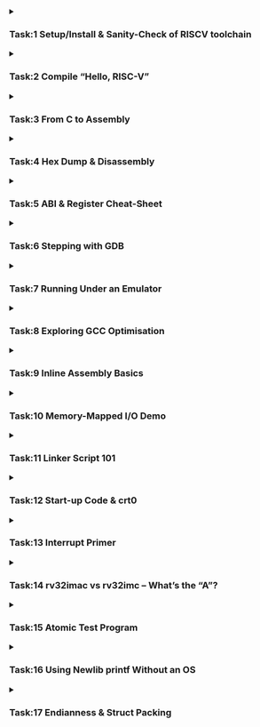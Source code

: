 <details>
    <summary><h3>Task:1 Setup/Install & Sanity-Check of RISCV toolchain</h3></summary>

### Extraction of the toolchain

```plaintext
$ tar -xzf riscv-toolchain-rv32imac-aarch64-2025-02-27.tar.gz
```
  
![image](https://github.com/user-attachments/assets/ce30157a-4a39-4574-80df-b674314f8d67)

![image](https://github.com/user-attachments/assets/5a7f5595-db06-48ae-bce2-1955123ab8f4)

### Adding the path to avoid calling it by full directory path every time

```plaintext
$ echo 'export PATH=/opt/riscv/bin:$PATH' >> ~/.zshrc
$ source ~/.zshrc
```

![image](https://github.com/user-attachments/assets/ffad5d86-e5ed-4280-9c62-d651ac65d3e5)

### Verification Commands to check the installed tools

```plaintext
$ riscv32-unknown-elf-gcc --version
$ riscv32-unknown-elf-objdump --version
$ riscv32-unknown-elf-gdb --version
```

![image](https://github.com/user-attachments/assets/99c60cae-404c-4224-aabc-330e38aa9f75)
</details>
<details>
<summary><h3>Task:2 Compile “Hello, RISC-V”</h3></summary>

### Create a new C file and write a basic code for compilation

```plaintext
$ nano hello.c
```
👉 [`hello.c`](https://github.com/galvin-benson/vsdRiscvSoc/blob/main/PHASE-1/Assets/hello.c)

![image](https://github.com/user-attachments/assets/abdaa2bc-7f55-4369-b0a0-7d87ec3537bb)

### Compilation of the C code using RISC-V compiler

```plaintext
$ riscv32-unknown-elf-gcc -o hello_riscv.elf hello.c
$ spike --isa=rv32imac /opt/riscv/riscv32-unknown-elf/bin/pk  hello_riscv.elf
```

![image](https://github.com/user-attachments/assets/e0aa8571-48cb-4332-a289-80f686763a61)

• Run riscv32-unknown-elf-gcc -march=rv32imc -mabi=ilp32 -o hello.elf hello.c.<br>
• Use file hello.elf to confirm it’s 32-bit RISC-V.
![image](https://github.com/user-attachments/assets/2424cdb5-5610-4e3f-aa1d-3f788570173c)
</details>
<details>
<summary><h3>Task:3 From C to Assembly</h3></summary>

### Generate a .s file (assembly code) from the C code and Open it

```plaintext
$ riscv32-unknown-elf-gcc -S -O0 hello.c
$ nano hello.s
```

![image](https://github.com/user-attachments/assets/f43e2219-66bd-4f47-9d90-09891f2b88f5)

• Basic Tabulation of the keywords

<img width="793" alt="Screenshot 2025-06-06 at 11 22 58 PM" src="https://github.com/user-attachments/assets/394648fa-3132-460f-8d12-1ce09f21c07c" />

</details>
<details>
<summary><h3>Task:4 Hex Dump & Disassembly</h3></summary>

### Disassembly of the RISC-V ELF file and generate a hex dump.

```plaintext
$ riscv32-unknown-elf-objdump -d hello_riscv.elf > hello.dump
$ nano hello.dump
```
![image](https://github.com/user-attachments/assets/4be5696e-d828-4aea-860a-6a00280753c1)

### Use objcopy to convert the ELF file into Intel HEX format

```plaintext
$ riscv32-unknown-elf-objcopy -O ihex hello_riscv.elf hello.hex
$ nano hello.hex
```
• This generates a hex file useful for flashing into memory
![image](https://github.com/user-attachments/assets/2966a49b-2a1e-4338-a02d-8171266eb946)

</details>

<details>
<summary><h3>Task:5 ABI & Register Cheat-Sheet </h3></summary>

• Understanding and Listing of all 32 general-purpose registers in RV32, their ABI names, and their roles in the calling convention.

| Register | ABI Name | Typical Role                      |
|----------|----------|---------------------------------|
| x0       | zero     | Hard-wired zero (always 0)      |
| x1       | ra       | Return address                  |
| x2       | sp       | Stack pointer                  |
| x3       | gp       | Global pointer                 |
| x4       | tp       | Thread pointer                 |
| x5–x7       | t0–t2       | Temporary / caller-saved       |
| x8       | s0/fp    | Saved register / frame pointer |
| x9       | s1       | Saved register                 |
| x10-x11      | a0–a1       | Function argument / return     |
| x12–x17      | a2–a7       | Function argument              |
| x18–x27      | s2–s11       | Saved register                 |
| x28–x31      | t3–t6       | Temporary / caller-saved       |

### RISC-V Calling Convention Summary

| **Category**        | **Registers**                   | **Saved By**        | **Purpose**                                |
|---------------------|----------------------------------|----------------------|---------------------------------------------|
| Return address    | `ra (x1)`                        | Caller               | Where to return after function call         |
| Arguments         | `a0–a7 (x10–x17)`                | Caller               | Function parameters / return values         |
| Temporaries      | `t0–t6 (x5–x7, x28–x31)`         | Caller               | Scratch registers for temporary use         |
| Saved registers   | `s0–s11 (x8–x9, x18–x27)`        | Callee               | Preserved across function calls             |
| Stack pointer     | `sp (x2)`                        | Callee (indirect)    | Points to the top of the stack              |

</details>
<details>
<summary><h3>Task:6 Stepping with GDB </h3></summary>

### QEMU Set-up

• This will install qemu-system-riscv32 along with other miscellaneous QEMU system emulators.

```plaintext
$ sudo apt update
$ sudo apt install qemu-system-misc
```
• After Installation run, 
```plaintext
$ qemu-system-riscv32 -nographic -machine sifive_e -kernel hello_riscv.elf -S -gdb tcp::1234
```
• This will start QEMU in paused mode, waiting for GDB.<br>
• Then in another terminal, run:
```plaintext
$ riscv32-unknown-elf-gdb hello_riscv.elf
```

![image](https://github.com/user-attachments/assets/de08fa57-6983-4cfb-a6a0-1b86fa08e936)

• Then Inside **GDB**:
```plaintext
target remote :1234
break main
continue
info registers
disassemble
stepi
quit
```

![image](https://github.com/user-attachments/assets/98d11dd5-8e5b-46c4-9984-864c9c81e263)
![image](https://github.com/user-attachments/assets/d14da19f-e838-4099-9cf8-b4413e8c101c)

</details>
<details>
<summary><h3>Task:7 Running Under an Emulator </h3></summary>

### Create and Run a bare-metal RISC-V ELF program using an emulator (Spike or QEMU)

![image](https://github.com/user-attachments/assets/c6edb6a9-5350-4a77-b21a-c7244993d5fe)

### Compile the C program (baremetal.c) with the linker script (linker.ld) and include debug info:
👉 [`baremetal.c`](https://github.com/galvin-benson/vsdRiscvSoc/blob/main/PHASE-1/Assets/baremetal.c)  👉 [`linker.ld`](https://github.com/galvin-benson/vsdRiscvSoc/blob/main/PHASE-1/Assets/linker.ld)
```plaintext
$ riscv32-unknown-elf-gcc -g -nostdlib -nostartfiles -T linker.ld -o baremetal.elf baremetal.c
```
### Use QEMU's RISC-V system emulator to run the ELF program
```plaintext
$ qemu-system-riscv32 -nographic -machine sifive_e -kernel baremetal.elf
```
### Debugging using GDB with QEMU
```plaintext
$ qemu-system-riscv32 -nographic -machine sifive_e -kernel baremetal.elf -S -gdb tcp::1234
```
• This will start QEMU in paused mode, waiting for GDB. <br>
• Then in another terminal, run:
```plaintext
$ riscv32-unknown-elf-gdb baremetal.elf
```
• Then Inside **GDB**:
```plaintext
target remote :1234
info registers
disassemble _start
quit
```
![image](https://github.com/user-attachments/assets/71763faa-18e2-476f-9ccb-643509dae046)
![image](https://github.com/user-attachments/assets/91c09f34-d1a7-44b8-adef-8c84a473e539)

</details>
<details>
<summary><h3>Task:8 Exploring GCC Optimisation </h3></summary>

Comparing two compiler optimization levels to observe how GCC optimizations affect assembly output:  
- `-O0` (no optimization)  
- `-O2` (aggressive optimizations)

👉 [`sum1ton.c`](https://github.com/galvin-benson/vsdRiscvSoc/blob/main/PHASE-1/Assets/sum1ton.c) 

![image](https://github.com/user-attachments/assets/05ec5ad9-502b-4964-bd7c-2d2f25b90608)

Compile to assembly with no optimization(-O0):
```plaintext
$ riscv32-unknown-elf-gcc -march=rv32imac -mabi=ilp32 -O0 -S -o sum1ton_O0.s sum1ton.c
```
Compile to assembly with high optimization(-O2):
```plaintext
$ riscv32-unknown-elf-gcc -march=rv32imac -mabi=ilp32 -O2 -S -o sum1ton_O2.s sum1ton.c
```
Compare the Output codes:
```plaintext
$ diff sum1ton_O0.s sum1ton_O2.s
```
![image](https://github.com/user-attachments/assets/3ed27748-36f7-4eb9-9a2f-7fe312b81eda)

### Explanation of Key Differences
| Feature               | `-O0` (Debug Build)                 | `-O2` (Optimized Build)                  | Why it Matters                                                               |
| --------------------- | ----------------------------------- | ---------------------------------------- | ---------------------------------------------------------------------------- |
| **.rodata**           | `.rodata`                           | `.rodata.str1.4`                         | Optimized version uses string section with alignment for better performance. |
| **.text**             | `.text`                             | `.text.startup`                          | Tells linker this is startup code (may be placed early in binary).           |
| **Loop logic**        | Explicit `i=0; i<n; i++` in full    | May use tight loop, registers only       | Saves cycles by avoiding stack.                                              |
| **Variables**         | `sum`, `i`, `n` all stored in stack | Some in registers, some constants folded | Compiler avoids unnecessary memory use.                                      |
| **Printf args**       | Built during runtime                | May precompute and pass directly         | Less runtime work.                                                           |
| **Instruction Count** | Higher                              | Lower                                    | Optimized for speed and size.                                                |

### `-O2` Optimized:
| Optimization              | What it Does                                           | Effect                |
| ------------------------- | ------------------------------------------------------ | --------------------- |
| **Dead Code Elimination** | Removes unused variables or logic                      | Smaller binary        |
| **Register Allocation**   | Keeps variables in CPU registers instead of RAM        | Faster access         |
| **Instruction Combining** | Combines multiple C statements into fewer instructions | Performance boost     |
| **Loop Optimization**     | Simplifies or unrolls loops                            | Speeds up iteration   |
| **Inlining Functions**    | Calls to small functions are replaced with their body  | Removes call overhead |

</details>
<details>
<summary><h3>Task:9 Inline Assembly Basics </h3></summary>

Function in C that returns the current value of the RISC-V cycle counter by accessing CSR register 0xC00 using inline assembly.
<br>
👉 [`rdcycle.c`](https://github.com/galvin-benson/vsdRiscvSoc/blob/main/PHASE-1/Assets/rdcycle.c)

![image](https://github.com/user-attachments/assets/9a90d703-8379-49d6-bf79-c12804b53c5a)

### => static inline uint32_t rdcycle(void)

`static inline`: Suggests inlining the function — avoids function call overhead.<br>
`uint32_t`: 32-bit return value, matches the CSR data width on RV32.

### => asm volatile ("csrr %0, cycle" : "=r"(c));

<h3>Breaking Down: csrr %0, cycle </h3>

`csrr`: Reads from a CSR (Control and Status Register).<br>
`cycle`: CSR number 0xC00 – holds the number of cycles executed.
`%0`: Placeholder for the output register (filled by GCC).

<h3> =r"(c) – Operand Constraint</h3>

| Part   | Meaning                                                          |
| ------ | ---------------------------------------------------------------- |
| `"=r"` | `"="` → it's an output; `"r"` → use any general-purpose register |
| `(c)`  | Output value is stored in C variable `c`                         |

</details>
<details>
<summary><h3>Task:10 Memory-Mapped I/O Demo </h3></summary>

### Bare-metal C snippet to toggle a GPIO register located at 0x10012000
👉 [`gpio.c`](https://github.com/galvin-benson/vsdRiscvSoc/blob/main/PHASE-1/Assets/gpio.c)

![image](https://github.com/user-attachments/assets/872d7e5a-41aa-4675-806f-60e81bf09b1d)

### Explanation:
- `volatile`<br>
Tells the compiler not to optimize away this access, even if it looks unused.<br>

- Memory-Mapped I/O<br>
`0x10012000` is assumed to be the base address of a GPIO register.<br>
Writing to it sends data directly to hardware.<br>

- `uint32_t` ensures 4-byte alignment (32-bit wide register).<br>
Mismatched types (like `uint8_t*` or `uint64_t*`) could lead to:<br>
Unaligned access, Wrong register write, Unexpected hardware behavior

| Element       | Purpose                                    |
| ------------- | ------------------------------------------ |
| `volatile`    | Prevent compiler from optimizing the write |
| `uint32_t*`   | Ensures proper 32-bit aligned access       |
| `0x10012000`  | Example GPIO memory-mapped address         |
| `*gpio = 0x1` | Writes a value to hardware directly        |

</details>
<details>
<summary><h3>Task:11 Linker Script 101 </h3></summary>

### Create a minimal linker script that places:
- text section at address 0x00000000
  - This is where Flash memory starts.
  - Flash is non-volatile, so instructions (program code) are stored here to persist after reset.
- data section at address 0x10000000
  - This is usually the start of SRAM in many microcontrollers.
  - SRAM is volatile, so it's used for variables that your program will read/write during execution.<br>
  
For the RV32IMC RISC-V target (bare-metal, no OS).

👉 [`link.ld`](https://github.com/galvin-benson/vsdRiscvSoc/blob/main/PHASE-1/Assets/link.ld)

![image](https://github.com/user-attachments/assets/a8a577e2-e61a-43b0-a4d4-a9e75bb2b401)

Compile with the Custom Linker Script:
```plaintext
$ riscv32-unknown-elf-gcc -nostdlib -march=rv32imac -mabi=ilp32 -T link.ld -o baremetal.elf baremetal.c
```
Then inspect the result:
```plaintext
$ riscv32-unknown-elf-objdump -d baremetal.elf
$ riscv32-unknown-elf-readelf -S baremetal.elf
```
![image](https://github.com/user-attachments/assets/4d871315-9e57-4479-ad65-c75acaf667e0)
![image](https://github.com/user-attachments/assets/f8a3d970-21b8-4190-9af7-d0d6a231533c)

| Feature               | **Flash Memory**                                 | **SRAM (Static RAM)**                                       |
| --------------------- | ------------------------------------------------ | ----------------------------------------------------------- |
| **Used For**          | Storing program code (`.text`)                   | Storing variables at runtime (`.data`, `.bss`, stack, heap) |
| **Volatility**        | ❌ Non-volatile                                   | ✅ Volatile                                                  |
| **Access**            | Read-only (during normal execution)              | Read-write                                                  |
| **Speed**             | Slower than SRAM                                 | Faster access                                               |
| **Typical Address**   | `0x00000000` (low memory region)                 | `0x10000000` or `0x80000000` (higher memory)                |
| **Persistence**       | Retains contents after power off                 | Loses contents when power is off                            |
| **Why This Address?** | Start address for processor reset (reset vector) | Mapped separately by memory controller                      |
| **Physical Memory**   | Separate chip or flash section                   | Separate physical SRAM                                      |


</details>
<details>
<summary><h3>Task:12 Start-up Code & crt0 </h3></summary>

### What is `crt0.S`?
- `crt0.S` (also called "C runtime zero") is a startup assembly file that runs before main() in any C program on bare-metal systems (like embedded RISC-V). It’s the first code executed after a system reset or power-on.

### What does `crt0.S` do in a bare-metal RISC-V program?
| Step | Purpose                                  | Description                                                                                          |
| ---- | ---------------------------------------- | ---------------------------------------------------------------------------------------------------- |
| 1    | **Set up the Stack Pointer (`sp`)**      | Initializes the `sp` to the top of available RAM so that functions and variables can use the stack.  |
| 2    | **Zero out the `.bss` section**          | `.bss` holds uninitialized global/static variables. This section is cleared to zero (as per C spec). |
| 3    | **Initialize `.data` (optional)**        | If needed, copies initialized variables from Flash to SRAM.                                          |
| 4    | **Call `main()`**                        | Transfers control to the C program's `main()` function.                                              |
| 5    | **Infinite loop after `main()` returns** | Prevents execution from running into garbage memory if `main()` returns (since there's no OS).       |

### Where do I get a `crt0.S` file?
| Source                     | Description                                                                                                                                                 |
| -------------------------- | ----------------------------------------------------------------------------------------------------------------------------------------------------------- |
| **Newlib**                 | Comes with basic startup files for RISC-V, including `crt0.S`. Often used in embedded toolchains.                                                           |
| **Platform-specific SDKs** | E.g., SiFive, ESP32-C3, Kendryte, etc. provide their own `crt0.S` tailored for their chips.                                                                 |
| **Bare-metal examples**    | Projects like [riscv-boilerplate](https://github.com/sifive/freedom-e-sdk) or [RISC-V examples](https://github.com/riscv/riscv-pk) often have startup code. |
| **Write your own**         | You can write a simple one based on your memory map (minimal for simulation/emulators).                                                                     |

</details>
<details>
<summary><h3>Task:13 Interrupt Primer </h3></summary>

### Enable the machine-timer interrupt (MTIP) and write a simple handler in C/assembly.
**Steps to do:**
1. Set `mtime` and `mtimecmp` via CLINT (memory-mapped)
2. Enable MTIE in `mie` CSR
3. Enable MIE in `mstatus` CSR
4. Set `mtvec` to point to your ISR
5. Write a timer ISR using `__attribute__((interrupt))`
6. Add UART prints for visibility in QEMU

👉 [`mtip.c`](https://github.com/galvin-benson/vsdRiscvSoc/blob/main/PHASE-1/Assets/mtip.c) <br>
    
    void __attribute__((interrupt)) timer_handler(void) {
    *mtimecmp = *mtime + 100000;
    interrupt_counter++;
    uart_puts("Timer fired: ");
    uart_putint(interrupt_counter);
    uart_putc('\n');
    }

    write_csr(mtvec, (uint32_t)timer_handler);               // Set trap vector
    write_csr(mie, read_csr(mie) | (1 << 7));                // Enable MTIE
    write_csr(mstatus, read_csr(mstatus) | (1 << 3));        // Enable global interrupts

👉 [`crt0.S`](https://github.com/galvin-benson/vsdRiscvSoc/blob/main/PHASE-1/Assets/crt0.S) <br>

    .section .text
    .globl _start
    _start:
    la sp, stack_top
    call main
    j .

👉 `link.ld`

    SECTIONS {
    . = 0x80000000;
    .text : { *(.text*) }
    .data : { *(.data*) }
    .bss  : { *(.bss*) }
    }

### Build Command
```plaintext
$ riscv32-unknown-elf-gcc -Wall -O2 -ffreestanding -nostdlib -mabi=ilp32 -march=rv32imac \
  -o mtip.elf mtip.c crt0.S -T link.ld
$ qemu-system-riscv32 -nographic -machine virt -bios none -kernel mtip.elf -serial mon:stdio
```

### Why It Matters
| Purpose                  | Benefit                                         |
| ------------------------ | ----------------------------------------------- |
| **Real-time interrupts** | Enables timer-based task scheduling             |
| **OS Development**       | Foundation for context switching and preemption |
| **CSR & Trap Mastery**   | Core skill in low-level embedded systems        |

Expected Output:
    
    Timer fired: 1
    Timer fired: 2
    Timer fired: 3
    ...
    
![image](https://github.com/user-attachments/assets/c962d7ab-387f-4bf5-acc7-7adfc56d58e3)

</details>
<details>
<summary><h3>Task:14 rv32imac vs rv32imc – What’s the “A”? </h3></summary>

The `‘A’` atomic extension enhances the RISC-V ISA with hardware atomic instructions, enabling safe concurrent programming by supporting atomic read-modify-write memory operations. This is critical for modern OS kernels and multithreaded applications.
| Aspect                    | Description                                                                                                    |
| ------------------------- | -------------------------------------------------------------------------------------------------------------- |
| **‘A’ Extension**         | Stands for **Atomic** instructions.                                                                            |
| **Included Instructions** | Adds instructions like:                                                                                        |
|                           | - `lr.w` (Load-Reserved Word)                                                                                  |
|                           | - `sc.w` (Store-Conditional Word)                                                                              |
|                           | - `amoadd.w` (Atomic Memory Operation Add Word)                                                                |
|                           | - and other AMO instructions like `amoswap.w`, `amoxor.w`, `amoand.w`, `amoor.w`, `amomin.w`, `amomax.w`       |
| **Purpose**               | Enables **atomic read-modify-write** operations on memory without interference from other cores or interrupts. |
| **Why Useful?**           | Essential for implementing:                                                                                    |
|                           | - Lock-free data structures (like atomic counters, queues)                                                     |
|                           | - Synchronization primitives (mutexes, spinlocks)                                                              |
|                           | - Operating system kernels and multi-threading support                                                         |
| **Difference**            | `rv32imc` = base + multiply + compressed; `rv32imac` = adds atomic instructions to this set.                   |

### Use Cases:
**Lock-Free Data Structures:**
<br>Implement atomic counters, queues, or stacks where multiple threads or cores can safely update shared data without corrupting it.
<br>
<br>**Synchronization Primitives:**
<br>Build mutexes, spinlocks, semaphores, and other synchronization mechanisms that require safe, exclusive access to shared resources.
<br>
<br>**Operating System Kernels:**
<br>Essential for managing concurrency, scheduling, and interrupt handling in a multi-core environment.
<br>
<br>**Multithreaded Applications:**
<br>Ensures safe communication and coordination between threads without performance-heavy locking.
<br>

## Analogy:

| Instruction                                  | Analogy Explanation                                                                                                                                                                                  |
| -------------------------------------------- | ---------------------------------------------------------------------------------------------------------------------------------------------------------------------------------------------------- |
| **`lr.w` (Load Reserved)**                   | You **reserve a spot** on the whiteboard to write something. It marks your intention to change that spot.                                                                                            |
| **`sc.w` (Store Conditional)**               | You try to **write your message** on that spot, but only succeed **if no one else has changed it since you reserved it**. If someone else wrote there first, your write fails, so you can try again. |
| **`amoadd.w` (Atomic Memory Operation Add)** | You **add a number** to the existing value on the whiteboard **in one uninterruptible step**, ensuring no one else can mess with it while you’re adding.                                             |

</details>
<details>
<summary><h3>Task:15 Atomic Test Program </h3></summary>

### Approach: Spinlock using `lr.w` / `sc.w`
The lock is implemented as a spinlock using RISC-V's `lr.w` (load-reserved) and `sc.w` (store-conditional) instructions.<br>
Only one "pseudo-thread" (loop block in `main`) can enter the critical section at a time, ensuring mutual exclusion.

👉 [`spinlock.c`](https://github.com/galvin-benson/vsdRiscvSoc/blob/main/PHASE-1/Assets/spinlock.c)

![image](https://github.com/user-attachments/assets/10ef1a82-971c-4c3b-aace-c5e850b2b03e)

**Why It Matters**

- Demonstrates the use of atomic primitives (lr.w, sc.w) for mutual exclusion in bare-metal systems.
- Helps understand synchronization and concurrency without OS support.
- Foundation for multi-core safe programming and OS kernel-level locking mechanisms.
- Use UART prints in QEMU or hardware to observe that increments never overlap or skip values.

![image](https://github.com/user-attachments/assets/600898e6-6d3f-4e8f-804d-b4c1f9a6a715)

</details>
<details>
<summary><h3>Task:16 Using Newlib printf Without an OS </h3></summary>

Enable the use of printf() in a bare-metal RISC-V environment by retargeting the _write syscall to send characters to a memory-mapped UART.
<br>

### Essential Components

- Memory-mapped UART address (e.g., `0x10000000`) — where you send chars.
- syscalls.c — implements `_write` and `_sbrk` for minimal libc support.
- link.ld — linker script defining `_end` symbol to mark heap start.
- crt0.S — startup code to set stack pointer and call main.
- main.c — `calls` printf.
- Compile with Newlib libc (`-lc`) and GCC builtins (`-lgcc`) but no OS.

### Code Snippets

👉 [`syscalls.c`](https://github.com/galvin-benson/vsdRiscvSoc/blob/main/PHASE-1/Assets/syscalls.c)

![image](https://github.com/user-attachments/assets/2e5439de-671e-498f-9efe-e3d33f276142)

👉 [`main.c`](https://github.com/galvin-benson/vsdRiscvSoc/blob/main/PHASE-1/Assets/main.c)

![image](https://github.com/user-attachments/assets/09e9d4e9-5bf3-44e5-9230-0a6ac1ac7cf7)

👉 `crt0.S`

![image](https://github.com/user-attachments/assets/412927af-76ca-4f0a-97f4-7479a1d517be)

👉 `link.ld`

![image](https://github.com/user-attachments/assets/d9066233-0615-45dc-be8f-5f0fc132f781)

### Build and run command:
```plaintext
$ riscv32-unknown-elf-gcc -Wall -O2 -ffreestanding -nostdlib   -mabi=ilp32 -march=rv32imac   -o printf.elf main.c syscalls.c crt0.S -T link.ld -lc -lgcc
$ qemu-system-riscv32 -machine virt -nographic   -bios /usr/lib/riscv64-linux-gnu/opensbi/generic/fw_dynamic.bin   -device loader,file=printf.elf,addr=0x80200000   -serial mon:stdio
```
![image](https://github.com/user-attachments/assets/1811a110-c16b-4868-91e7-76c2dd9d414e)

### Expected UART Output

    Hello from printf over UART!

This confirms that printf() is internally using _write(), and it's been redirected to the UART peripheral.
</details>
<details>
<summary><h3>Task:17 Endianness & Struct Packing </h3></summary>

### Is RV32 Little-Endian by Default?
Yes, the RV32 (RISC-V 32-bit) architecture is little-endian by default.
- Little-endian means the least significant byte (LSB) is stored at the lowest memory address.
- So, if you store 0x01020304 (4 bytes), in memory it will be:<br>
    Address+0: 0x04  (LSB)<br>
    Address+1: 0x03<br>
    Address+2: 0x02<br>
    Address+3: 0x01  (MSB)<br>

### Verify Byte Ordering with a Union Trick in C
The classic way is to use a union that lets you store a 32-bit integer but access its individual bytes:

👉 [`endian_test.c`](https://github.com/galvin-benson/vsdRiscvSoc/blob/main/PHASE-1/Assets/endian_test.c)

![image](https://github.com/user-attachments/assets/05a89494-f927-4b05-bc9f-7dd92b91e5db)

👉 `syscalls.c`

![image](https://github.com/user-attachments/assets/fc01980c-e5a8-4b5b-b96f-b7ba1f5a041d)

👉 `crt0.S`

![image](https://github.com/user-attachments/assets/f3be7680-cd56-4e2c-a157-06720167e483)

👉 `link.ld`

![image](https://github.com/user-attachments/assets/6929830d-8903-4af4-a026-07338faff963)

### Compile everything together

```plaintext
$ riscv32-unknown-elf-gcc -o endian_test.elf endian_test.c syscalls.c crt0.S -T link.ld -Wall -O2 -ffreestanding -nostdlib -march=rv32imac -mabi=ilp32 -lgcc
$ qemu-system-riscv32 -machine virt -nographic   -bios /usr/lib/riscv64-linux-gnu/opensbi/generic/fw_dynamic.bin   -kernel endian_test.elf -serial mon:stdio
```

![image](https://github.com/user-attachments/assets/4418fa83-872c-4f58-931a-72d1072b049e)

### Expected output if RV32 is little-endian

    Byte 0: 0x04
    Byte 1: 0x03
    Byte 2: 0x02
    Byte 3: 0x01

**Explanation:**

Little-endian means the least significant byte (LSB) is stored at the lowest memory address.<br>
So 0x01020304 is stored as bytes in memory like this (from low to high address):

| Address | Byte Value (hex) |
| ------- | ---------------- |
| addr    | 0x04 (LSB)       |
| addr+1  | 0x03             |
| addr+2  | 0x02             |
| addr+3  | 0x01 (MSB)       |

If it were big-endian, the output would show the bytes reversed, starting from 0x01 at Byte 0.
<br> <br>
**Summary:** 

union trick reveals the byte order used by the processor by showing the memory layout of the 32-bit integer.
</details>
